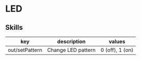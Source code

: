 # LED

## Skills

| key            | description        | values          |
|----------------|--------------------|-----------------|
| out/setPattern | Change LED pattern | 0 (off), 1 (on) |
